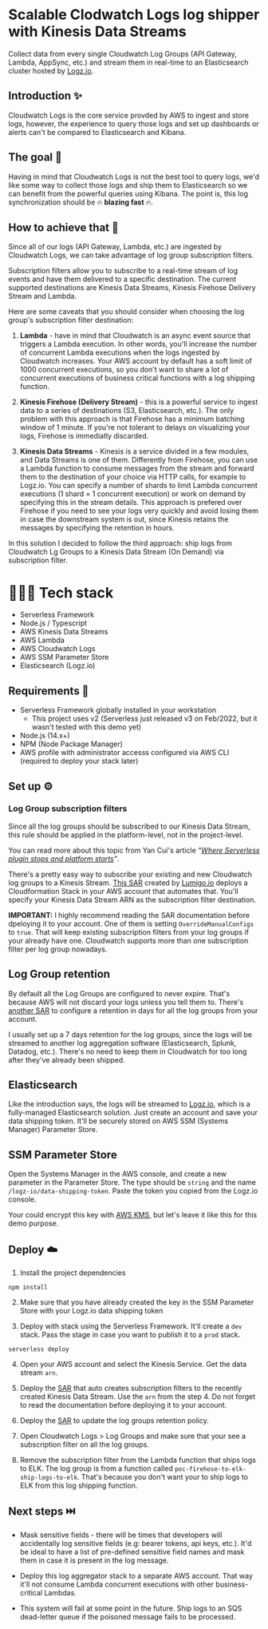 # Scalable Clodwatch Logs log shipper with Kinesis Data Streams

Collect data from every single Cloudwatch Log Groups (API Gateway, Lambda, AppSync, etc.) and stream them in real-time to an Elasticsearch cluster hosted by <a href="https://logz.io">Logz.io<a/>.
  
## Introduction ✨
  
Cloudwatch Logs is the core service provded by AWS to ingest and store logs, however, the experience to query those logs and set up dashboards or alerts can't be compared to Elasticsearch and Kibana.
  
## The goal 🚀
  
Having in mind that Cloudwatch Logs is not the best tool to query logs, we'd like some way to collect those logs and ship them to Elasticsearch so we can benefit from the powerful queries using Kibana. The point is, this log synchronization should be 🔥 <b>blazing fast</b> 🔥.
  
## How to achieve that 🤔
  
Since all of our logs (API Gateway, Lambda, etc.) are ingested by Cloudwatch Logs, we can take advantage of log group subscription filters. <br />
  
Subscription filters allow you to subscribe to a real-time stream of log events and have them delivered to a specific destination. The current supported destinations are Kinesis Data Streams, Kinesis Firehose Delivery Stream and Lambda. <br />
  
Here are some caveats that you should consider when choosing the log group's subscription filter destination:
  
1. <b>Lambda</b> - have in mind that Cloudwatch is an async event source that triggers a Lambda execution. In other words, you'll increase the number of concurrent Lambda executions when the logs ingested by Cloudwatch increases. Your AWS account by default has a soft limit of 1000 concurrent executions, so you don't want to share a lot of concurrent executions of business critical functions with a log shipping function.
  
2. <b>Kinesis Firehose (Delivery Stream)</b> - this is a powerful service to ingest data to a series of destinations (S3, Elasticsearch, etc.). The only problem with this approach is that Firehose has a minimum batching window of 1 minute. If you're not tolerant to delays on visualizing your logs, Firehose is immediatly discarded.
  
3. <b>Kinesis Data Streams</b> - Kinesis is a service divided in a few modules, and Data Streams is one of them. Differently from Firehose, you can use a Lambda function to consume messages from the stream and forward them to the destination of your choice via HTTP calls, for example to Logz.io. You can specify a number of shards to limit Lambda concurrent executions (1 shard = 1 concurrent execution) or work on demand by specifying this in the stream details. This approach is prefered over Firehose if you need to see your logs very quickly and avoid losing them in case the downstream system is out, since Kinesis retains the messages by specifying the retention in hours.
  
In this solution I decided to follow the third approach: ship logs from Cloudwatch Lg Groups to a Kinesis Data Stream (On Demand) via subscription filter.

# 👨🏽‍🔧 Tech stack
- Serverless Framework
- Node.js / Typescript
- AWS Kinesis Data Streams
- AWS Lambda
- AWS Cloudwatch Logs
- AWS SSM Parameter Store
- Elasticsearch (Logz.io)

## Requirements 🧰
- Serverless Framework globally installed in your workstation
  - This project uses v2 (Serverless just released v3 on Feb/2022, but it wasn't tested with this demo yet)
- Node.js (14.x+)
- NPM (Node Package Manager)
- AWS profile with administrator accesss configured via AWS CLI (required to deploy your stack later)
  
## Set up ⚙️
  
### Log Group subscription filters 
  
Since all the log groups should be subscribed to our Kinesis Data Stream, this rule should be applied in the platform-level, not in the project-level. <br />
  
You can read more about this topic from Yan Cui's article <i>"<a href="https://theburningmonk.com/2019/10/where-serverless-plugin-stops-and-platform-starts/">Where Serverless plugin stops and platform starts</a>"</i>.
  
There's a pretty easy way to subscribe your existing and new Cloudwatch log groups to a Kinesis Stream. <a href="https://github.com/lumigo-io/SAR-Logging/tree/master/packages/cloudwatch-logs-auto-subscribe">This SAR</a> created by <a href="https://lumigo.io">Lumigo.io</a> deploys a Cloudformation Stack in your AWS account that automates that. You'll specify your Kinesis Data Stream ARN as the subscription filter destination. <br />
  
  <b>IMPORTANT:</b> I highly recommend reading the SAR documentation before dpeloying it to your account. One of them is setting ```OverrideManualConfigs``` to ```true```. That will keep existing subscription filters from your log groups if your already have one. Cloudwatch supports more than one subscription filter per log group nowadays.
  
## Log Group retention
  
By default all the Log Groups are configured to never expire. That's because AWS will not discard your logs unless you tell them to. There's <a href="https://serverlessrepo.aws.amazon.com/#!/applications/arn:aws:serverlessrepo:us-east-1:374852340823:applications~auto-set-log-group-retention">another SAR</a> to configure a retention in days for all the log groups from your account. <br />
  
I usually set up a 7 days retention for the log groups, since the logs will be streamed to another log aggregation software (Elasticsearch, Splunk, Datadog, etc.). There's no need to keep them in Cloudwatch for too long after they've already been shipped.
  
## Elasticsearch
  
Like the introduction says, the logs will be streamed to <a href="https://logz.io">Logz.io</a>, which is a fully-managed Elasticsearch solution. Just create an account and save your data shipping token. It'll be securely stored on AWS SSM (Systems Manager) Parameter Store.
  
## SSM Parameter Store
  
Open the Systems Manager in the AWS console, and create a new parameter in the Parameter Store. The type should be ```string``` and the name ```/logz-io/data-shipping-token```. Paste the token you copied from the Logz.io console. <br />
  
Your could encrypt this key with <a href="https://aws.amazon.com/kms/">AWS KMS</a>, but let's leave it like this for this demo purpose.
  
## Deploy ☁️

1. Install the project dependencies
```
npm install
```

2. Make sure that you have already created the key in the SSM Parameter Store with your Logz.io data shipping token
  
3. Deploy with stack using the Serverless Framework. It'll create a ```dev``` stack. Pass the stage in case you want to publish it to a ```prod``` stack.
  
```
serverless deploy
```
  
4. Open your AWS account and select the Kinesis Service. Get the data stream ```arn```.
  
5. Deploy the <a href="https://serverlessrepo.aws.amazon.com/applications/arn:aws:serverlessrepo:us-east-1:374852340823:applications~auto-subscribe-log-group-to-arn">SAR</a> that auto creates subscription filters to the recently created Kinesis Data Stream. Use the ```arn``` from the step 4. Do not forget to read the documentation before deploying it to your account.
  
6. Deploy the <a href="https://serverlessrepo.aws.amazon.com/applications/arn:aws:serverlessrepo:us-east-1:374852340823:applications~auto-set-log-group-retention">SAR</a> to update the log groups retention policy.
  
7. Open Cloudwatch Logs > Log Groups and make sure that your see a subscription filter on all the log groups.
  
8. Remove the subscription filter from the Lambda function that ships logs to ELK. The log group is from a function called ```poc-firehose-to-elk-ship-logs-to-elk```. That's because you don't want your to ship logs to ELK from this log shipping function.
  
## Next steps ⏭️
  
- Mask sensitive fields - there will be times that developers will accidentally log sensitive fields (e.g: bearer tokens, api keys, etc.). It'd be ideal to have a list of pre-defined sensitive field names and mask them in case it is present in the log message.
  
- Deploy this log aggregator stack to a separate AWS account. That way it'll not consume Lambda concurrent executions with other business-critical Lambdas.
  
- This system will fail at some point in the future. Ship logs to an SQS dead-letter queue if the poisoned message fails to be processed.
